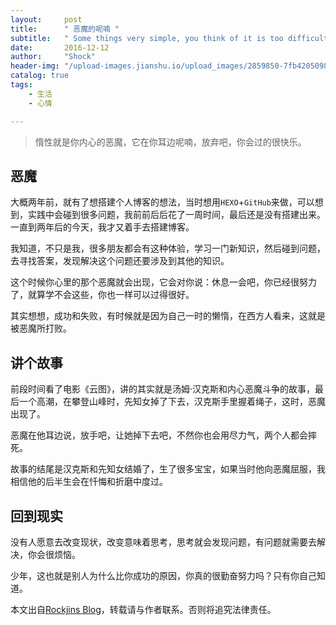 ```yaml
---
layout:     post
title:      " 恶魔的呢喃 "
subtitle:   " Some things very simple, you think of it is too difficult. "
date:       2016-12-12
author:     "Shock"
header-img: "/upload-images.jianshu.io/upload_images/2859850-7fb42050988921ad.jpg?imageMogr2/auto-orient/strip%7CimageView2/2/w/1240"
catalog: true
tags:
    - 生活
    - 心情

---
```


> 惰性就是你内心的恶魔，它在你耳边呢喃，放弃吧，你会过的很快乐。

## 恶魔

大概两年前，就有了想搭建个人博客的想法，当时想用`HEXO`+`GitHub`来做，可以想到，实践中会碰到很多问题，我前前后后花了一周时间，最后还是没有搭建出来。一直到两年后的今天，我才又着手去搭建博客。

我知道，不只是我，很多朋友都会有这种体验，学习一门新知识，然后碰到问题，去寻找答案，发现解决这个问题还要涉及到其他的知识。

这个时候你心里的那个恶魔就会出现，它会对你说：休息一会吧，你已经很努力了，就算学不会这些，你也一样可以过得很好。

其实想想，成功和失败，有时候就是因为自己一时的懒惰，在西方人看来，这就是被恶魔所打败。


## 讲个故事

前段时间看了电影《云图》，讲的其实就是汤姆·汉克斯和内心恶魔斗争的故事，最后一个高潮，在攀登山峰时，先知女掉了下去，汉克斯手里握着绳子，这时，恶魔出现了。

恶魔在他耳边说，放手吧，让她掉下去吧，不然你也会用尽力气，两个人都会摔死。

故事的结尾是汉克斯和先知女结婚了，生了很多宝宝，如果当时他向恶魔屈服，我相信他的后半生会在忏悔和折磨中度过。

## 回到现实

没有人愿意去改变现状，改变意味着思考，思考就会发现问题，有问题就需要去解决，你会很烦恼。

少年，这也就是别人为什么比你成功的原因，你真的很勤奋努力吗？只有你自己知道。

本文出自[Rockjins Blog](https://rockjins.github.io)，转载请与作者联系。否则将追究法律责任。

